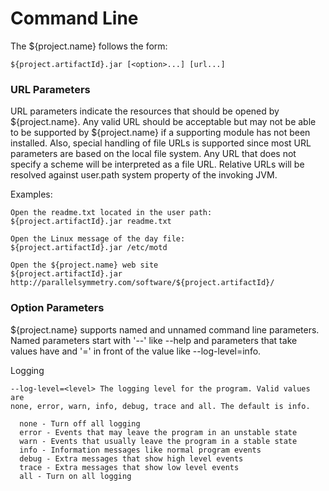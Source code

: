 # Command Line
The ${project.name} follows the form:

    ${project.artifactId}.jar [<option>...] [url...]

### URL Parameters
URL parameters indicate the resources that should be opened by ${project.name}.
Any valid URL should be acceptable but may not be able to be supported by 
${project.name} if a supporting module has not been installed. Also, special 
handling of file URLs is supported since most URL parameters are based on the 
local file system. Any URL that does not specify a scheme will be interpreted
as a file URL. Relative URLs will be resolved against user.path system property
of the invoking JVM.

Examples:

    Open the readme.txt located in the user path:
    ${project.artifactId}.jar readme.txt
    
    Open the Linux message of the day file:
    ${project.artifactId}.jar /etc/motd
    
    Open the ${project.name} web site
    ${project.artifactId}.jar http://parallelsymmetry.com/software/${project.artifactId}/

### Option Parameters
${project.name} supports named and unnamed command line parameters. Named
parameters start with '--' like --help and parameters that take values have
and '=' in front of the value like --log-level=info.

Logging

    --log-level=<level> The logging level for the program. Valid values are
    none, error, warn, info, debug, trace and all. The default is info.
      
      none - Turn off all logging
      error - Events that may leave the program in an unstable state
      warn - Events that usually leave the program in a stable state
      info - Information messages like normal program events
      debug - Extra messages that show high level events
      trace - Extra messages that show low level events
      all - Turn on all logging

